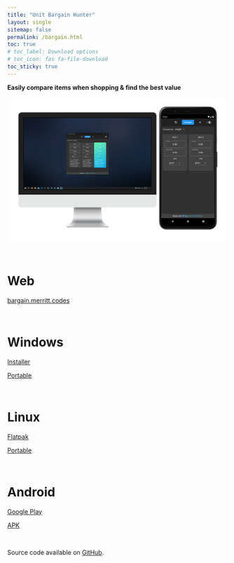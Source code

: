 ```yaml
---
title: "Unit Bargain Hunter"
layout: single
sitemap: false
permalink: /bargain.html
toc: true
# toc_label: Download options
# toc_icon: fas fa-file-download
toc_sticky: true
---
```


**Easily compare items when shopping & find the best value**

![](https://raw.githubusercontent.com/Merrit/unit_bargain_hunter/main/assets/images/screenshots/screenshot-showcase-desktop-and-mobile.png)

<br>


# Web

[bargain.merritt.codes](https://bargain.merritt.codes)


<br>


# Windows

[Installer](https://github.com/Merrit/unit_bargain_hunter/releases/latest/download/UnitBargainHunter-Windows-Installer.msix)

[Portable](https://github.com/Merrit/unit_bargain_hunter/releases/latest/download/UnitBargainHunter-Windows-Portable.zip)


<br>


# Linux

[Flatpak](https://flathub.org/apps/details/codes.merritt.bargain)

[Portable](https://github.com/Merrit/unit_bargain_hunter/releases/latest/download/UnitBargainHunter-Linux-Portable.tar.gz)


<br>


# Android

[Google Play](https://play.google.com/store/apps/details?id=codes.merritt.bargain)

[APK](https://github.com/Merrit/unit_bargain_hunter/releases/latest/download/UnitBargainHunter-Android.apk)


<br>


Source code available on [GitHub](https://github.com/Merrit/unit_bargain_hunter).


<div class="medium-area-spacer"></div>
